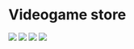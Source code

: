 <h1>Videogame store</h1>
<img src="https://i.postimg.cc/HkvcQR9w/home.jpg">
<img src="https://i.postimg.cc/CLNfKzZ6/buy.jpg">
<img src="https://i.postimg.cc/httQQcT4/cart.jpg">
<img src="https://i.postimg.cc/3J7v7gwv/cel.jpg">
